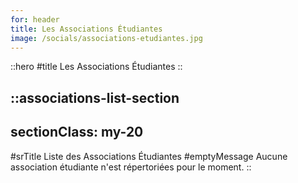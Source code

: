 ```yaml
---
for: header
title: Les Associations Étudiantes
image: /socials/associations-etudiantes.jpg
---
```


::hero
#title
Les Associations Étudiantes
::

::associations-list-section
---
sectionClass: my-20
---
#srTitle
Liste des Associations Étudiantes
#emptyMessage
Aucune association étudiante n'est répertoriées pour le moment.
::
